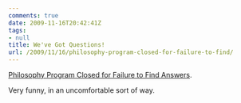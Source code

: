 ```yaml
---
comments: true
date: 2009-11-16T20:42:41Z
tags:
- null
title: We've Got Questions!
url: /2009/11/16/philosophy-program-closed-for-failure-to-find/
---
```


[Philosophy Program Closed for Failure to Find Answers](http://www.chaser.com.au/2009/unis-axe-philosophy-departments-for-failing-to-find-answers/).

Very funny, in an uncomfortable sort of way.
